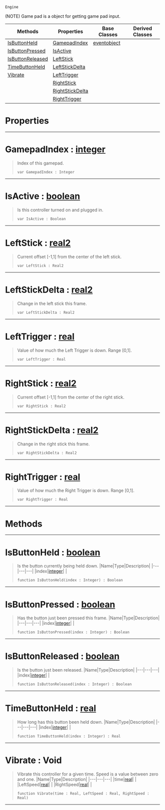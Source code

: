  `Engine`

(NOTE) Game pad is a object for getting game pad input.

|Methods|Properties|Base Classes|Derived Classes|
|---|---|---|---|
|[ IsButtonHeld](https://github.com/ZilchEngine/ZilchDocs/blob/master/code_reference/class_reference/gamepad.markdown#isbuttonheld-zero-engine)|[ GamepadIndex](https://github.com/ZilchEngine/ZilchDocs/blob/master/code_reference/class_reference/gamepad.markdown#gamepadindex-zero-engine)|[eventobject](https://github.com/ZilchEngine/ZilchDocs/blob/master/code_reference/class_reference/eventobject.markdown)| |
|[ IsButtonPressed](https://github.com/ZilchEngine/ZilchDocs/blob/master/code_reference/class_reference/gamepad.markdown#isbuttonpressed-zero-eng)|[ IsActive](https://github.com/ZilchEngine/ZilchDocs/blob/master/code_reference/class_reference/gamepad.markdown#isactive-zero-engine-doc)| | |
|[ IsButtonReleased](https://github.com/ZilchEngine/ZilchDocs/blob/master/code_reference/class_reference/gamepad.markdown#isbuttonreleased-zero-en)|[ LeftStick](https://github.com/ZilchEngine/ZilchDocs/blob/master/code_reference/class_reference/gamepad.markdown#leftstick-zero-engine-do)| | |
|[ TimeButtonHeld](https://github.com/ZilchEngine/ZilchDocs/blob/master/code_reference/class_reference/gamepad.markdown#timebuttonheld-zero-engi)|[ LeftStickDelta](https://github.com/ZilchEngine/ZilchDocs/blob/master/code_reference/class_reference/gamepad.markdown#leftstickdelta-zero-engi)| | |
|[ Vibrate](https://github.com/ZilchEngine/ZilchDocs/blob/master/code_reference/class_reference/gamepad.markdown#vibrate-void)|[ LeftTrigger](https://github.com/ZilchEngine/ZilchDocs/blob/master/code_reference/class_reference/gamepad.markdown#lefttrigger-zero-engine)| | |
| |[ RightStick](https://github.com/ZilchEngine/ZilchDocs/blob/master/code_reference/class_reference/gamepad.markdown#rightstick-zero-engine-d)| | |
| |[ RightStickDelta](https://github.com/ZilchEngine/ZilchDocs/blob/master/code_reference/class_reference/gamepad.markdown#rightstickdelta-zero-eng)| | |
| |[ RightTrigger](https://github.com/ZilchEngine/ZilchDocs/blob/master/code_reference/class_reference/gamepad.markdown#righttrigger-zero-engine)| | |


 #  Properties


---  
 #  GamepadIndex : [integer](https://github.com/ZilchEngine/ZilchDocs/blob/master/code_reference/nada_base_types/integer.markdown)

> Index of this gamepad.
> ``` lang=cpp, name=Nada
> var GamepadIndex : Integer


---  
 #  IsActive : [boolean](https://github.com/ZilchEngine/ZilchDocs/blob/master/code_reference/nada_base_types/boolean.markdown)

> Is this controller turned on and plugged in.
> ``` lang=cpp, name=Nada
> var IsActive : Boolean


---  
 #  LeftStick : [real2](https://github.com/ZilchEngine/ZilchDocs/blob/master/code_reference/nada_base_types/real2.markdown)

> Current offset [-1,1] from the center of the left stick.
> ``` lang=cpp, name=Nada
> var LeftStick : Real2


---  
 #  LeftStickDelta : [real2](https://github.com/ZilchEngine/ZilchDocs/blob/master/code_reference/nada_base_types/real2.markdown)

> Change in the left stick this frame.
> ``` lang=cpp, name=Nada
> var LeftStickDelta : Real2


---  
 #  LeftTrigger : [real](https://github.com/ZilchEngine/ZilchDocs/blob/master/code_reference/nada_base_types/real.markdown)

> Value of how much the Left Trigger is down. Range [0,1].
> ``` lang=cpp, name=Nada
> var LeftTrigger : Real


---  
 #  RightStick : [real2](https://github.com/ZilchEngine/ZilchDocs/blob/master/code_reference/nada_base_types/real2.markdown)

> Current offset [-1,1] from the center of the right stick.
> ``` lang=cpp, name=Nada
> var RightStick : Real2


---  
 #  RightStickDelta : [real2](https://github.com/ZilchEngine/ZilchDocs/blob/master/code_reference/nada_base_types/real2.markdown)

> Change in the right stick this frame.
> ``` lang=cpp, name=Nada
> var RightStickDelta : Real2


---  
 #  RightTrigger : [real](https://github.com/ZilchEngine/ZilchDocs/blob/master/code_reference/nada_base_types/real.markdown)

> Value of how much the Right Trigger is down. Range [0,1].
> ``` lang=cpp, name=Nada
> var RightTrigger : Real


---  
 #  Methods


---  
 #  IsButtonHeld : [boolean](https://github.com/ZilchEngine/ZilchDocs/blob/master/code_reference/nada_base_types/boolean.markdown)

> Is the button currently being held down.
> |Name|Type|Description|
> |---|---|---|
> |index|[integer](https://github.com/ZilchEngine/ZilchDocs/blob/master/code_reference/nada_base_types/integer.markdown)| |
> ``` lang=cpp, name=Nada
> function IsButtonHeld(index : Integer) : Boolean
> ``` 


---  
 #  IsButtonPressed : [boolean](https://github.com/ZilchEngine/ZilchDocs/blob/master/code_reference/nada_base_types/boolean.markdown)

> Has the button just been pressed this frame.
> |Name|Type|Description|
> |---|---|---|
> |index|[integer](https://github.com/ZilchEngine/ZilchDocs/blob/master/code_reference/nada_base_types/integer.markdown)| |
> ``` lang=cpp, name=Nada
> function IsButtonPressed(index : Integer) : Boolean
> ``` 


---  
 #  IsButtonReleased : [boolean](https://github.com/ZilchEngine/ZilchDocs/blob/master/code_reference/nada_base_types/boolean.markdown)

> Is the button just been released.
> |Name|Type|Description|
> |---|---|---|
> |index|[integer](https://github.com/ZilchEngine/ZilchDocs/blob/master/code_reference/nada_base_types/integer.markdown)| |
> ``` lang=cpp, name=Nada
> function IsButtonReleased(index : Integer) : Boolean
> ``` 


---  
 #  TimeButtonHeld : [real](https://github.com/ZilchEngine/ZilchDocs/blob/master/code_reference/nada_base_types/real.markdown)

> How long has this button been held down.
> |Name|Type|Description|
> |---|---|---|
> |index|[integer](https://github.com/ZilchEngine/ZilchDocs/blob/master/code_reference/nada_base_types/integer.markdown)| |
> ``` lang=cpp, name=Nada
> function TimeButtonHeld(index : Integer) : Real
> ``` 


---  
 #  Vibrate : Void

> Vibrate this controller for a given time. Speed is a value between zero and one.
> |Name|Type|Description|
> |---|---|---|
> |time|[real](https://github.com/ZilchEngine/ZilchDocs/blob/master/code_reference/nada_base_types/real.markdown)| |
> |LeftSpeed|[real](https://github.com/ZilchEngine/ZilchDocs/blob/master/code_reference/nada_base_types/real.markdown)| |
> |RightSpeed|[real](https://github.com/ZilchEngine/ZilchDocs/blob/master/code_reference/nada_base_types/real.markdown)| |
> ``` lang=cpp, name=Nada
> function Vibrate(time : Real, LeftSpeed : Real, RightSpeed : Real)
> ``` 


---  
 

 